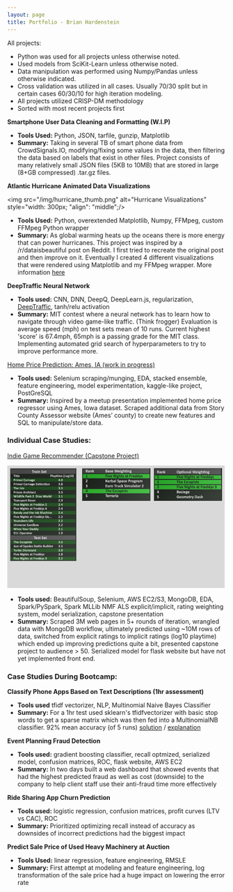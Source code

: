 ```yaml
---
layout: page
title: Portfolio - Brian Hardenstein
---
```


All projects:
* Python was used for all projects unless otherwise noted.
* Used models from SciKit-Learn unless otherwise noted. 
* Data manipulation was performed using Numpy/Pandas unless otherwise indicated. 
* Cross validation was utilized in all cases. Usually 70/30 split but in certain cases 60/30/10 for high iteration modeling.
* All projects utilized CRISP-DM methodology
* Sorted with most recent projects first

**Smartphone User Data Cleaning and Formatting (W.I.P)**
* **Tools Used:** Python, JSON, tarfile, gunzip, Matplotlib
* **Summary:** Taking in several TB of smart phone data from CrowdSignals.IO, modifying/fixing some values in the data, then filtering the data based on labels that exist in other files. Project consists of many relatively small JSON files (5KB to 10MB) that are stored in large (8+GB compressed) .tar.gz files. 

**Atlantic Hurricane Animated Data Visualizations**

<img src="/img/hurricane_thumb.png" alt="Hurricane Visualizations" style="width: 300px; "align": "middle";/>

* **Tools Used:** Python, overextended Matplotlib, Numpy, FFMpeg, custom FFMpeg Python wrapper
* **Summary:** As global warming heats up the oceans there is more energy that can power hurricanes. This project was inspired by a /r/dataisbeautiful post on Reddit. I first tried to recreate the original post and then improve on it. Eventually I created 4 different visualizations that were rendered using Matplotlib and my FFMpeg wrapper. More information [here](https://pixelatedbrian.github.io/2017-10-17-atlantic-hurricanes/)

**DeepTraffic Neural Network**
* **Tools used:** CNN, DNN, DeepQ, DeepLearn.js, regularization, [DeepTraffic](http://selfdrivingcars.mit.edu/deeptrafficjs/), tanh/relu activation
* **Summary:** MIT contest where a neural network has to learn how to navigate through video game-like traffic. (Think frogger) Evaluation is average speed (mph) on test sets mean of 10 runs.  Current highest 'score' is 67.4mph, 65mph is a passing grade for the MIT class. Implementing automated grid search of hyperparameters to try to improve performance more.

[Home Price Prediction: Ames, IA (work in progress)](https://github.com/Brionnic/sturdy-umbrella/blob/master/README.md)
* **Tools used:** Selenium scraping/munging, EDA, stacked ensemble, feature engineering, model experimentation, kaggle-like project, PostGreSQL
* **Summary:** Inspired by a meetup presentation implemented home price regressor using Ames, Iowa dataset. Scraped additional data from Story County Assessor website (Ames’ county) to create new features and SQL to manipulate/store data.

### Individual Case Studies:

[Indie Game Recommender (Capstone Project)](https://github.com/Brionnic/Indie-Game-Recommender/blob/master/README.md)

<img src="/img/results_example.png" alt="Example Recommendations Against Holdout Data Set" style="width: 500px;"/>

* **Tools used:** BeautifulSoup, Selenium, AWS EC2/S3, MongoDB, EDA, Spark/PySpark, Spark MLLib NMF ALS explicit/implicit, rating weighting system, model serialization, capstone presentation
* **Summary:** Scraped 3M web pages in 5+ rounds of iteration, wrangled data with MongoDB workflow, ultimately predicted using ~10M rows of data, switched from explicit ratings to implicit ratings (log10 playtime) which ended up improving predictions quite a bit, presented capstone project to audience > 50. Serialized model for flask website but have not yet implemented front end. 

### Case Studies During Bootcamp:

**Classify Phone Apps Based on Text Descriptions (1hr assessment)**
* **Tools used** tfidf vectorizer, NLP, Multinomial Naive Bayes Classifier
* **Summary:** For a 1hr test used sklearn's tfidfvectorizer with basic stop words to get a sparse matrix which was then fed into a MultinomialNB classifier. 92% mean accuracy (of 5 runs) [solution](https://github.com/pixelatedbrian/BKHardenstein_Portfolio/blob/master/src/final_assessment2.py) / [explanation](https://github.com/pixelatedbrian/BKHardenstein_Portfolio/blob/master/src/final_assessment2.txt)

**Event Planning Fraud Detection**
* **Tools used:** gradient boosting classifier, recall optmized, serialized model, confusion matrices, ROC, flask website, AWS EC2
* **Summary:** In two days built a web dashboard that showed events that had the highest predicted fraud as well as cost (downside) to the company to help client staff use their anti-fraud time more effectively

**Ride Sharing App Churn Prediction**
* **Tools used:** logistic regression, confusion matrices, profit curves (LTV vs CAC), ROC
* **Summary:** Prioritized optimizing recall instead of accuracy as downsides of incorrect predictions had the biggest impact

**Predict Sale Price of Used Heavy Machinery at Auction**
* **Tools Used:** linear regression, feature engineering, RMSLE
* **Summary:** First attempt at modeling and feature engineering, log transformation of the sale price had a huge impact on lowering the error rate
